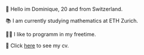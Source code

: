 🚀 Hello im Dominique, 20 and from Switzerland.

📚 I am currently studying mathematics at ETH Zurich.

🧑‍🚀 I like to programm in my freetime.

📝 Click [here](cv/cv.pdf) to see my cv.
